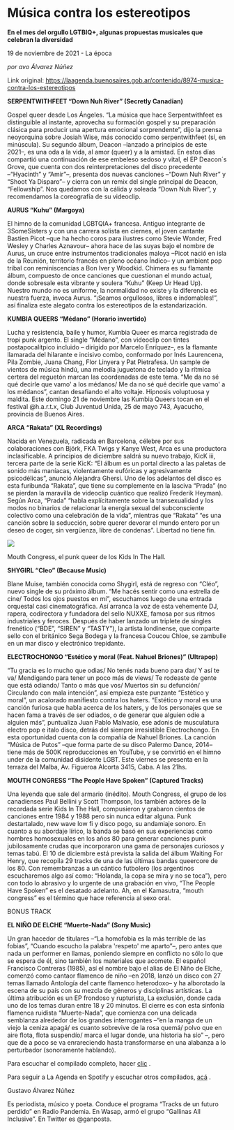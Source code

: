 # Música contra los estereotipos

**En el mes del orgullo LGTBIQ+, algunas propuestas musicales que celebran la diversidad**

19 de noviembre de 2021 - La época

_por avo Álvarez Núñez_

Link original: https://laagenda.buenosaires.gob.ar/contenido/8974-musica-contra-los-estereotipos



**SERPENTWITHFEET “Down Nuh River” (Secretly Canadian)**




Gospel queer desde Los Ángeles. “La música que hace Serpentwithfeet es distinguible al instante, aprovecha su formación gospel y su preparación clásica para producir una apertura emocional sorprendente”, dijo la prensa neoyorquina sobre Josiah Wise, más conocido como serpentwithfeet (sí, en minúscula). Su segundo álbum, Deacon –lanzado a principios de este 2021–, es una oda a la vida, al amor (queer) y a la amistad. En estos días compartió una continuación de ese embeleso sedoso y vital, el EP Deacon´s Grove, que cuenta con dos reinterpretaciones del disco precedente –“Hyacinth” y “Amir”–, presenta dos nuevas canciones –“Down Nuh River” y “Shoot Ya Disparo”– y cierra con un remix del single principal de Deacon, “Fellowship”. Nos quedamos con la cálida y soleada “Down Nuh River”, y recomendamos la coreografía de su videoclip.




**AURUS “Kuhu” (Margoya)**




El himno de la comunidad LGBTQIA+ francesa. Antiguo integrante de 3SomeSisters y con una carrera solista en ciernes, el joven cantante Bastien Picot –que ha hecho coros para ilustres como Stevie Wonder, Fred Wesley y Charles Aznavour– ahora hace de las suyas bajo el nombre de Aurus, un cruce entre instrumentos tradicionales maloya –Picot nació en isla de la Reunión, territorio francés en pleno océano Índico– y un ambient pop tribal con reminiscencias a Bon Iver y Woodkid. Chimera es su flamante álbum, compuesto de once canciones que cuestionan el mundo actual, donde sobresale esta vibrante y soulera “Kuhu” (Keep Ur Head Up). Nuestro mundo no es uniforme, la normalidad no existe y la diferencia es nuestra fuerza, invoca Aurus. “¡Seamos orgullosos, libres e indomables!”, así finaliza este alegato contra los estereotipos de la estandarización.




**KUMBIA QUEERS “Médano” (Horario invertido)**




Lucha y resistencia, baile y humor, Kumbia Queer es marca registrada de tropi punk argento. El single “Médano”, con videoclip con tintes postapocalítpico incluido – dirigido por Marcelo Enríquez–, es la flamante llamarada del hilarante e incisivo combo, conformado por Inés Laurencena, Pila Zombie, Juana Chang, Flor Linyera y Pat Pietrafesa. Un sample de vientos de música hindú, una melodía juguetona de teclado y la rítmica certera del reguetón marcan las coordenadas de este tema. “Me da no sé qué decirle que vamo' a los médanos/ Me da no sé qué decirle que vamo' a los médanos”, cantan desafiando el alto voltaje. Hipnosis voluptuosa y maldita. Este domingo 21 de noviembre las Kumbia Queers tocan en el festival @h.a.r.t.x, Club Juventud Unida, 25 de mayo 743, Ayacucho, provincia de Buenos Aires.




**ARCA “Rakata” (XL Recordings)**




Nacida en Venezuela, radicada en Barcelona, célebre por sus colaboraciones con Björk, FKA Twigs y Kanye West, Arca es una productora inclasificable. A principios de diciembre saldrá su nuevo trabajo, KicK iii, tercera parte de la serie KicK: “El álbum es un portal directo a las paletas de sonido más maníacas, violentamente eufóricas y agresivamente psicodélicas”, anunció Alejandra Ghersi. Uno de los adelantos del disco es esta furibunda “Rakata”, que tiene su complemente en la lasciva “Prada” (no se pierdan la maravilla de videoclip cuántico que realizó Frederik Heyman). Según Arca, “Prada” “habla explícitamente sobre la transexualidad y los modos no binarios de relacionar la energía sexual del subconsciente colectivo como una celebración de la vida”, mientras que “Rakata” “es una canción sobre la seducción, sobre querer devorar el mundo entero por un deseo de coger, sin vergüenza, libre de condenas”. Libertad no tiene fin.




![](https://cdn.feater.me/files/images/115450/373aaee9-961d-4574-a6d5-07bd4664d888.jpg)




Mouth Congress, el punk queer de los Kids In The Hall.




**SHYGIRL “Cleo” (Because Music)**




Blane Muise, también conocida como Shygirl, está de regreso con “Cléo”, nuevo single de su próximo álbum. “Me hacés sentir como una estrella de cine/ Todos los ojos puestos en mí”, escuchamos luego de una entrada orquestal casi cinematográfica. Así arranca la voz de esta vehemente DJ, rapera, codirectora y fundadora del sello NUXXE, famosa por sus ritmos industriales y feroces. Después de haber lanzado un triplete de singles frenético (“BDE”, “SIREN” y “TASTY”), la artista londinense, que comparte sello con el británico Sega Bodega y la francesa Coucou Chloe, se zambulle en un mar disco y electrónico trepidante.




**ELECTROCHONGO “Estético y moral (Feat. Nahuel Briones)” (Ultrapop)**




“Tu gracia es lo mucho que odias/ No tenés nada bueno para dar/ Y así te va/ Mendigando para tener un poco más de views/ Te rodeaste de gente que está odiando/ Tanto o más que vos/ Muertos sin su defunción/ Circulando con mala intención”, así empieza este punzante “Estético y moral”, un acalorado manifiesto contra los haters. “Estético y moral es una canción furiosa que habla acerca de los haters, y de los personajes que se hacen fama a través de ser odiados, o de generar que alguien odie a alguien más”, puntualiza Juan Pablo Malvasio, ese adonis de musculatura electro pop e italo disco, detrás del siempre irresistible Electrochongo. En esta oportunidad cuenta con la compañía de Nahuel Briones. La canción “Música de Putos” –que forma parte de su disco Palermo Dance, 2014– tiene más de 500K reproducciones en YouTube, y se convirtió en el himno under de la comunidad disidente LGBT. Este viernes se presenta en la terraza del Malba, Av. Figueroa Alcorta 3415, Caba. A las 21hs.




**MOUTH CONGRESS “The People Have Spoken” (Captured Tracks)**




Una leyenda que sale del armario (inédito). Mouth Congress, el grupo de los canadienses Paul Bellini y Scott Thompson, los también actores de la recordada serie Kids In The Hall, compusieron y grabaron cientos de canciones entre 1984 y 1988 pero sin nunca editar alguna. Punk destartalado, new wave low fi y disco pogo, su andamiaje sonoro. En cuanto a su abordaje lírico, la banda se basó en sus experiencias como hombres homosexuales en los años 80 para generar canciones punk jubilosamente crudas que incorporaron una gama de personajes curiosos y temas tabú. El 10 de diciembre está prevista la salida del álbum Waiting For Henry, que recopila 29 tracks de una de las últimas bandas queercore de los 80. Con remembranzas a un cántico futbolero (los argentinos escucharemos algo así como: “Holanda, la copa se mira y no se toca”), pero con todo lo abrasivo y lo urgente de una grabación en vivo, “The People Have Spoken” es el desatado adelanto. Ah, en el Kamasutra, “mouth congress” es el término que hace referencia al sexo oral.




BONUS TRACK




**EL NIÑO DE ELCHE “Muerte-Nada” (Sony Music)**




Un gran hacedor de titulares –“La homofobia es la más terrible de las fobias”, “Cuando escucho la palabra 'respeto' me aparto”–, pero antes que nada un performer en llamas, poniendo siempre en conflicto no sólo lo que se espera de él, sino también los materiales que acomete. El español Francisco Contreras (1985), así el nombre bajo el alias de El Niño de Elche, comenzó como cantaor flamenco de niño –en 2018, lanzó un disco con 27 temas llamado Antología del cante flamenco heterodoxo– y ha alborotado la escena de su país con su mezcla de géneros y disciplinas artísticas. La última atribución es un EP frondoso y rupturista, La exclusión, donde cada uno de los temas duran entre 18 y 20 minutos. El cierre es con esta sinfonía flamenca ruidista “Muerte-Nada”, que comienza con una delicada semblanza alrededor de los grandes interrogantes –“en la manga de un viejo la ceniza apagá/ es cuanto sobrevive de la rosa quemá/ polvo que en aire flota, flota suspendío/ marca el lugar donde, una historia ha sío” –, pero que de a poco se va enrareciendo hasta transformarse en una alabanza a lo perturbador (sonoramente hablando).




Para escuchar el compilado completo, hacer [clic](https://open.spotify.com/embed/playlist/6AEkdbEnaY4o3mUgfoyjV7?utm_source=generator) .




Para seguir a La Agenda en Spotify y escuchar otros compilados, [acá](https://open.spotify.com/user/sw7jovcft51wn1tjheb4njibk) .




Gustavo Álvarez Núñez




Es periodista, músico y poeta. Conduce el programa “Tracks de un futuro perdido” en Radio Pandemia. En Wasap, armó el grupo “Gallinas All Inclusive”. En Twitter es @ganposta.



